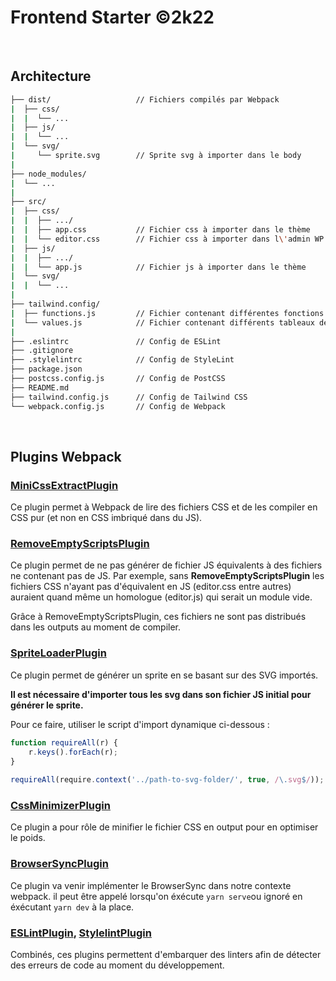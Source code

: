 # **Frontend Starter ©2k22**

<br/>

## **Architecture**

```bash
├── dist/                   // Fichiers compilés par Webpack
|  ├── css/
|  |  └── ...
|  ├── js/
|  |  └── ...
|  └── svg/
|     └── sprite.svg        // Sprite svg à importer dans le body
|
├── node_modules/
|  └── ...
|
├── src/
|  ├── css/
|  |  ├── .../
|  |  ├── app.css           // Fichier css à importer dans le thème
|  |  └── editor.css        // Fichier css à importer dans l\'admin WP
|  ├── js/
|  |  ├── .../
|  |  └── app.js            // Fichier js à importer dans le thème
|  └── svg/
|  |  └── ...
|
├── tailwind.config/
|  ├── functions.js         // Fichier contenant différentes fonctions utilitaires
|  └── values.js            // Fichier contenant différents tableaux de valeurs
|
├── .eslintrc               // Config de ESLint
├── .gitignore              
├── .stylelintrc            // Config de StyleLint
├── package.json
├── postcss.config.js       // Config de PostCSS
├── README.md
├── tailwind.config.js      // Config de Tailwind CSS
└── webpack.config.js       // Config de Webpack
```

<br/>

## **Plugins Webpack**

### **[MiniCssExtractPlugin](https://webpack.js.org/plugins/mini-css-extract-plugin/)**

Ce plugin permet à Webpack de lire des fichiers CSS et de les compiler en CSS pur (et non en CSS imbriqué dans du JS).

### **[RemoveEmptyScriptsPlugin](https://github.com/webdiscus/webpack-remove-empty-scripts)** ###

Ce plugin permet de ne pas générer de fichier JS équivalents à des fichiers ne contenant pas de JS. Par exemple, sans **RemoveEmptyScriptsPlugin** les fichiers CSS n'ayant pas d'équivalent en JS (editor.css  entre autres) auraient quand même un homologue (editor.js) qui serait un module vide.

Grâce à RemoveEmptyScriptsPlugin, ces fichiers ne sont pas distribués dans les outputs au moment de compiler.

### **[SpriteLoaderPlugin](https://github.com/JetBrains/svg-sprite-loader)** ###

Ce plugin permet de générer un sprite en se basant sur des SVG importés.

**Il est nécessaire d'importer tous les svg dans son fichier JS initial pour générer le sprite.**

Pour ce faire, utiliser le script d'import dynamique ci-dessous :

```javascript
function requireAll(r) {
    r.keys().forEach(r);
}
  
requireAll(require.context('../path-to-svg-folder/', true, /\.svg$/));
```

### **[CssMinimizerPlugin](https://webpack.js.org/plugins/css-minimizer-webpack-plugin/)** ###

Ce plugin a pour rôle de minifier le fichier CSS en output pour en optimiser le poids.

### **[BrowserSyncPlugin](https://www.npmjs.com/package/browser-sync-webpack-plugin)** ###

Ce plugin va venir implémenter le BrowserSync dans notre contexte webpack. il peut être appelé lorsqu'on éxécute `yarn serve`ou ignoré en éxécutant `yarn dev` à la place.

### **[ESLintPlugin](https://webpack.js.org/plugins/eslint-webpack-plugin/), [StylelintPlugin](https://webpack.js.org/plugins/stylelint-webpack-plugin/)** ###

Combinés, ces plugins permettent d'embarquer des linters afin de détecter des erreurs de code au moment du développement.

<br/>